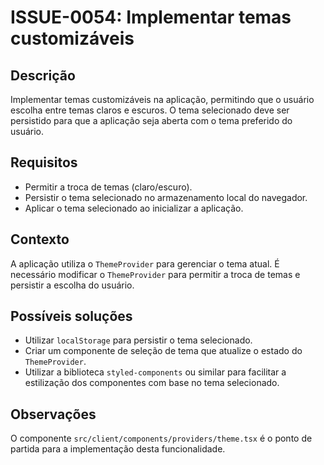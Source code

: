 # ISSUE-0054: Implementar temas customizáveis

## Descrição

Implementar temas customizáveis na aplicação, permitindo que o usuário escolha entre temas claros e escuros. O tema selecionado deve ser persistido para que a aplicação seja aberta com o tema preferido do usuário.

## Requisitos

- Permitir a troca de temas (claro/escuro).
- Persistir o tema selecionado no armazenamento local do navegador.
- Aplicar o tema selecionado ao inicializar a aplicação.

## Contexto

A aplicação utiliza o `ThemeProvider` para gerenciar o tema atual. É necessário modificar o `ThemeProvider` para permitir a troca de temas e persistir a escolha do usuário.

## Possíveis soluções

- Utilizar `localStorage` para persistir o tema selecionado.
- Criar um componente de seleção de tema que atualize o estado do `ThemeProvider`.
- Utilizar a biblioteca `styled-components` ou similar para facilitar a estilização dos componentes com base no tema selecionado.

## Observações

O componente `src/client/components/providers/theme.tsx` é o ponto de partida para a implementação desta funcionalidade.

